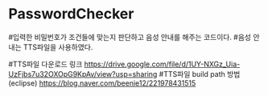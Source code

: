 # PasswordChecker

#입력한 비밀번호가 조건들에 맞는지 판단하고 음성 안내를 해주는 코드이다.
#음성 안내는 TTS파일을 사용하였다.

#TTS파일 다운로드 링크
https://drive.google.com/file/d/1UY-NXGz_Uia-UzFjbs7u32OXOpG9KpAv/view?usp=sharing
#TTS파일 build path 방법(eclipse)
https://blog.naver.com/beenie12/221978431515
